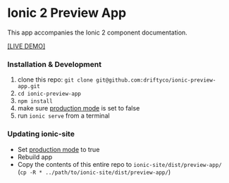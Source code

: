 # Ionic 2 Preview App

This app accompanies the Ionic 2 component documentation.

[[LIVE DEMO]](http://ionicframework.com/docs/v2/components/)

### Installation & Development

1. clone this repo: `git clone git@github.com:driftyco/ionic-preview-app.git`
2. `cd ionic-preview-app`
3. `npm install`
4. make sure [production mode](https://github.com/driftyco/ionic-preview-app/blob/master/app/app.ts#L13) is set to false
5. run `ionic serve` from a terminal


### Updating ionic-site

- Set [production mode](https://github.com/driftyco/ionic-preview-app/blob/master/app/app.ts#L13) to true
- Rebuild app
- Copy the contents of this entire repo to `ionic-site/dist/preview-app/` (`cp -R * ../path/to/ionic-site/dist/preview-app/`)
